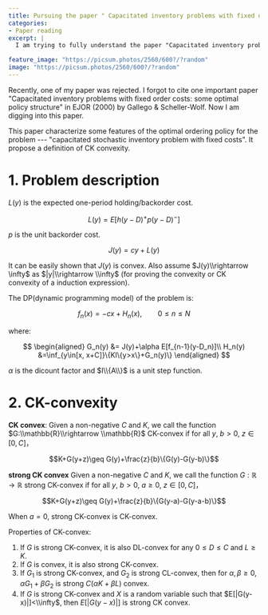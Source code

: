 ```yaml
---
title: Pursuing the paper " Capacitated inventory problems with fixed order costs-some optimal policy structure"
categories:
- Paper reading
excerpt: |
  I am trying to fully understand the paper "Capacitated inventory problems with fixed order costs: some optimal policy structure"

feature_image: "https://picsum.photos/2560/600?/?random"
image: "https://picsum.photos/2560/600?/?random"
---
```


Recently, one of my paper was rejected. I forgot to cite one important paper "Capacitated inventory problems with fixed order costs: some optimal policy structure" in EJOR (2000) by Gallego & Scheller-Wolf. Now I am digging into this paper.



This paper characterize some features of the optimal ordering policy for the problem --- "capacitated stochastic inventory problem with fixed costs".  It propose a definition  of CK convexity.



# 1. Problem description

$L(y)$ is the expected one-period holding/backorder cost.

$$
L(y)=E[h(y-D)^+p(y-D)^-]
$$

$p$ is the unit backorder cost.

$$
J(y) = cy+L(y)
$$

It can be easily shown that $J(y)$ is convex. Also assume $J(y)\\rightarrow \infty$ as $|y|\\rightarrow \\infty$ (for proving the convexity or CK convexity of a induction expression).

The DP(dynamic programming model) of the problem is:

$$
f_n(x) = -cx+H_n(x), \qquad 0\leq n\leq N
$$

where:

$$
\begin{aligned}
G_n(y) &= J(y)+\alpha E[f_{n-1}(y-D_n)]\\
H_n(y) &=\inf_{y\in[x, x+C]}\{KI\{y>x\}+G_n(y)\}
\end{aligned}
$$

$\alpha$ is the dicount factor and $I\\{A\\}$ is a unit step function.


# 2. CK-convexity


**CK convex**: Given a non-negative $C$ and $K$, we call the function $G:\\mathbb{R}\\rightarrow \\mathbb{R}$ CK-convex if for all $y$, $b>0$, $z\in[0, C]$，

$$K+G(y+z)\geq G(y)+\frac{z}{b}\{G(y)-G(y-b)\}$$

**strong CK convex** Given a non-negative $C$ and $K$, we call the function $G:\mathbb{R}\rightarrow \mathbb{R}$ strong CK-convex if for all $y$, $b>0$, $a\geq 0$, $z\in[0, C]$，

$$K+G(y+z)\geq G(y)+\frac{z}{b}\{G(y-a)-G(y-a-b)\}$$

When $a=0$, strong CK-convex is CK-convex.

Properties of CK-convex:

1.  If $G$ is strong CK-convex, it is also DL-convex for any $0\leq D\leq C$ and $L\geq K$.
2. If $G$ is convex, it is also strong CK-convex.
3. If $G_1$ is strong CK-convex, and $G_2$ is strong CL-convex, then for $\alpha, \beta\geq 0$, $\alpha G_1+\beta G_2$ is strong $C(\alpha K+\beta L)$ convex.
4. If $G$ is strong CK-convex and $X$ is a random variable such that $E[|G(y-x)|]<\\infty$, then $E[|G(y-x)|]$ is strong CK convex.
